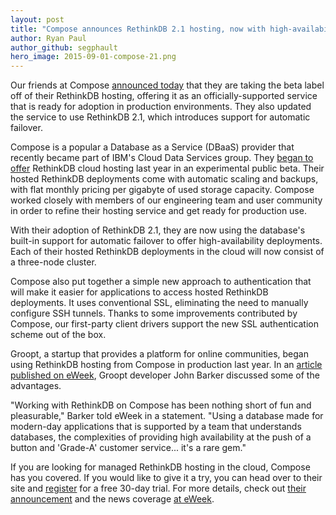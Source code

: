 ```yaml
---
layout: post
title: "Compose announces RethinkDB 2.1 hosting, now with high-availability"
author: Ryan Paul
author_github: segphault
hero_image: 2015-09-01-compose-21.png
---
```


Our friends at Compose [announced today][compose_announcement] that they are taking the beta label off of their RethinkDB hosting, offering it as an officially-supported service that is ready for adoption in production environments. They also updated the service to use RethinkDB 2.1, which introduces support for automatic failover.

Compose is a popular a Database as a Service (DBaaS) provider that recently became part of IBM's Cloud Data Services group. They [began to offer][initial_offering] RethinkDB cloud hosting last year in an experimental public beta. Their hosted RethinkDB deployments come with automatic scaling and backups, with flat monthly pricing per gigabyte of used storage capacity. Compose worked closely with members of our engineering team and user community in order to refine their hosting service and get ready for production use.

With their adoption of RethinkDB 2.1, they are now using the database's built-in support for automatic failover to offer high-availability deployments. Each of their hosted RethinkDB deployments in the cloud will now consist of a three-node cluster.

Compose also put together a simple new approach to authentication that will make it easier for applications to access hosted RethinkDB deployments. It uses conventional SSL, eliminating the need to manually configure SSH tunnels. Thanks to some improvements contributed by Compose, our first-party client drivers support the new SSL authentication scheme out of the box.

Groopt, a startup that provides a platform for online communities, began using RethinkDB hosting from Compose in production last year. In an [article published on eWeek][eweek_article], Groopt developer John Barker discussed some of the advantages.

"Working with RethinkDB on Compose has been nothing short of fun and pleasurable," Barker told eWeek in a statement. "Using a database made for modern-day applications that is supported by a team that understands databases, the complexities of providing high availability at the push of a button and 'Grade-A' customer service... it's a rare gem."

If you are looking for managed RethinkDB hosting in the cloud, Compose has you covered. If you would like to give it a try, you can head over to their site and [register][register] for a free 30-day trial. For more details, check out [their announcement][compose_announcement] and the news coverage [at eWeek][eweek_article].

[compose_announcement]: https://www.compose.io/articles/rethinkdb-production-ready/
[eweek_article]: http://www.eweek.com/database/ibms-compose-offers-hosted-rethinkdb.html
[initial_offering]: http://www.rethinkdb.com/blog/compose/
[register]: https://www.compose.io/rethinkdb/

